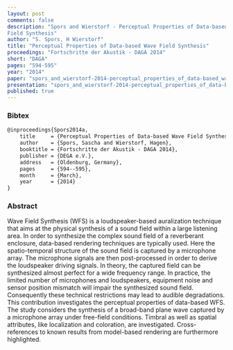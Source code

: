 ```yaml
---
layout: post
comments: false
description: "Spors and Wierstorf - Perceptual Properties of Data-based Wave
Field Synthesis"
author: "S. Spors, H Wierstorf"
title: "Perceptual Properties of Data-based Wave Field Synthesis"
proceedings: "Fortschritte der Akustik - DAGA 2014"
short: "DAGA"
pages: "594-595"
year: "2014"
paper: "spors_and_wierstorf-2014-perceptual_properties_of_data-based_wave_field_synthesis.pdf"
presentation: "spors_and_wierstorf-2014-perceptual_properties_of_data-based_wave_field_synthesis-presentation.pdf"
published: true
---
```


### Bibtex

```latex
@inproceedings{Spors2014a,
    title     = {Perceptual Properties of Data-based Wave Field Synthesis},
    author    = {Spors, Sascha and Wierstorf, Hagen},
    booktitle = {Fortschritte der Akustik - DAGA 2014},
    publisher = {DEGA e.V.},
    address   = {Oldenburg, Germany},
    pages     = {594--595},
    month     = {March},
    year      = {2014}
}
```

### Abstract

Wave Field Synthesis (WFS) is a loudspeaker-based auralization technique that
aims at the physical synthesis of a sound field within a large listening area.
In order to synthesize the complex sound field of a reverberant enclosure,
data-based rendering techniques are typically used. Here the spatio-temporal
structure of the sound field is captured by a microphone array. The microphone
signals are then post-processed in order to derive the loudspeaker driving
signals. In theory, the captured field can be synthesized almost perfect for a
wide frequency range. In practice, the limited number of microphones and
loudspeakers, equipment noise and sensor position mismatch will impair the
synthesized sound field. Consequently these technical restrictions may lead to
audible degradations. This contribution investigates the perceptual properties
of data-based WFS. The study considers the synthesis of a broad-band plane wave
captured by a microphone array under free-field conditions. Timbral as well as
spatial attributes, like localization and coloration, are investigated.
Cross-references to known results from model-based rendering are furthermore
highlighted.
